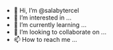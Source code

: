 - 👋 Hi, I’m @salabytercel
- 👀 I’m interested in ...
- 🌱 I’m currently learning ...
- 💞️ I’m looking to collaborate on ...
- 📫 How to reach me ...

<!---
salabytercel/salabytercel is a ✨ special ✨ repository because its `README.md` (this file) appears on your GitHub profile.
You can click the Preview link to take a look at your changes.
--->
